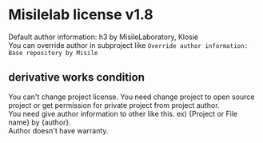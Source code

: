 # Misilelab license v1.8

Default author information: h3 by MisileLaboratory, Klosie  
You can override author in subproject like `Override author information: Base repository by Misile`

## derivative works condition

You can't change project license.
You need change project to open source project or get permission for private project from project author.  
You need give author information to other like this. ex) {Project or File name} by {author}.  
Author doesn't have warranty.  
